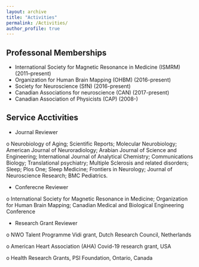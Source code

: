 ```yaml
---
layout: archive
title: "Activities"
permalink: /Activities/
author_profile: true
---
```


## Professonal Memberships 
- International Society for Magnetic Resonance in Medicine (ISMRM) (2011–present)
- Organization for Human Brain Mapping (OHBM) (2016-present)
- Society for Neuroscience (SfN) (2016-present)
- Canadian Associations for neuroscience (CAN) (2017-present)
- Canadian Association of Physicists (CAP) (2008-)


## Service Acctivities 
- Journal Reviewer

o	Neurobiology of Aging; Scientific Reports; Molecular Neurobiology; American Journal of Neuroradiology;	Arabian Journal of Science and Engineering; International Journal of Analytical Chemistry; Communications Biology; Translational psychiatry; Multiple Sclerosis and related disorders; Sleep;	Plos One; Sleep Medicine; Frontiers in Neurology; Journal of Neuroscience Research; BMC Pediatrics. 

- Conferecne Reviewer

o	International Society for Magnetic Resonance in Medicine; Organization for Human Brain Mapping; Canadian Medical and Biological Engineering Conference

- Research Grant Reviewer

o	NWO Talent Programme Vidi grant, Dutch Research Council, Netherlands

o	American Heart Association (AHA) Covid-19 research grant, USA 

o	Health Research Grants, PSI Foundation, Ontario, Canada 





